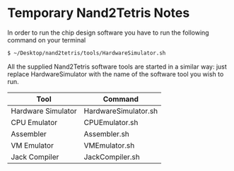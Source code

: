 # Temporary Nand2Tetris Notes

In order to run the chip design software you have to run the following command on your terminal
```bash
$ ~/Desktop/nand2tetris/tools/HardwareSimulator.sh
```
All the supplied Nand2Tetris software tools are started in a similar way: just replace HardwareSimulator with the name of the software tool you wish to run.

|Tool	|Command|
|--|--|
|Hardware Simulator	|HardwareSimulator.sh|
|CPU Emulator	|CPUEmulator.sh|
|Assembler |	Assembler.sh|
|VM Emulator	| VMEmulator.sh|
|Jack Compiler	| JackCompiler.sh|
